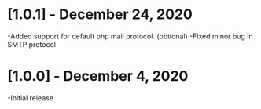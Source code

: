 # [1.0.1] - December 24, 2020

-Added support for default php mail protocol. (obtional)
-Fixed minor bug in SMTP protocol

# [1.0.0] - December 4, 2020

-Initial release